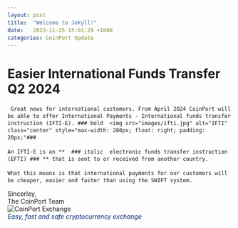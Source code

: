 ```yaml
---
layout: post
title:  "Welcome to Jekyll!"
date:   2023-11-25 15:01:29 +1000
categories: CoinPort Update
---
```


# Easier International Funds Transfer Q2 2024

     Great news for international customers. From April 2024 CoinPort will be able to offer International Payments - International funds transfer instruction (IFTI-E). ### bold  <img src="images/ifti.jpg" alt="IFTI" class="center" style="max-width: 280px; float: right; padding: 20px;"###

    An IFTI-E is an **  ### italic  electronic funds transfer instruction (EFTI) ### ** that is sent to or received from another country.

    What this means is that international payments for our customers will be cheaper, easier and faster than using the SWIFT system.


<p>
Sincerley, <br />
The CoinPort Team <br />
<img src="https://doc.coinport.com.au/images/logos/signature_logo.png" alt="CoinPort Exchange" width="120" /><br />
<span style="color: #022873;"><em>Easy, fast and safe cryptocurrency exchange</em></span>
</p>
